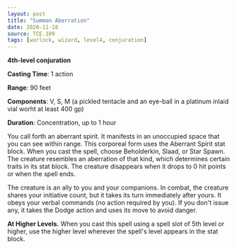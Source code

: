 ```yaml
---
layout: post
title: "Summon Aberration"
date: 2020-11-18
source: TCE.109
tags: [warlock, wizard, level4, conjuration]
---
```


**4th-level conjuration**

**Casting Time**: 1 action

**Range**: 90 feet

**Components**: V, S, M (a pickled tentacle and an eye-ball in a platinum inlaid vial worht at least 400 gp)

**Duration**: Concentration, up to 1 hour

You call forth an aberrant spirit. It manifests in an unoccupied space that you can see within range. This corporeal form uses the Aberrant Spirit stat block. When you cast the spell, choose Beholderkin, Slaad, or Star Spawn. The creature resembles an aberration of that kind, which determines certain traits in its stat block. The creature disappears when it drops to 0 hit points or when the spell ends.

The creature is an ally to you and your companions. In combat, the creature shares your initiative count, but it takes its turn immediately after yours. It obeys your verbal commands (no action required by you). If you don't issue any, it takes the Dodge action and uses its move to avoid danger.

**At Higher Levels.** When you cast this spell using a spell slot of 5th level or higher, use the higher level wherever the spell's level appears in the stat block.